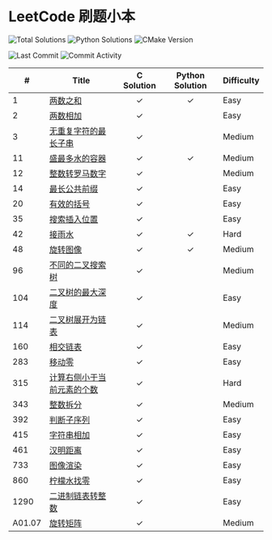# LeetCode 刷题小本
![Total Solutions](https://img.shields.io/badge/Total%20Solutions-24-brightgreen?logo=C&logoColor=1e90ff&style=flat)
![Python Solutions](https://img.shields.io/badge/Python%20Solutions-4-brightgreen?logo=Python&logoColor=1e90ff&style=flat)
![CMake Version](https://img.shields.io/badge/CMake%20Version-v3.16+-orange?logo=CMake&logoColor=green&style=flat)

![Last Commit](https://img.shields.io/github/last-commit/davidli218/leetcode_c?logo=Buffer&logoColor=PeachPuff)
![Commit Activity](https://img.shields.io/github/commit-activity/m/davidli218/leetcode_c?logo=Concourse&logoColor=PeachPuff)

| #      | Title                                                        | C Solution                                              | Python Solution | Difficulty |
| ----- | ----------------------------------------------------------- | :-------: | :-------: | --------- |
| 1      | [两数之和](https://leetcode-cn.com/problems/two-sum)         | ✓       | ✓ | Easy       |
| 2 | [两数相加](https://leetcode-cn.com/problems/add-two-numbers) | ✓ |  | Easy |
| 3 | [无重复字符的最长子串](https://leetcode-cn.com/problems/longest-substring-without-repeating-characters) | ✓ | | Medium |
| 11     | [盛最多水的容器](https://leetcode-cn.com/problems/container-with-most-water) | ✓ |        ✓        | Medium     |
| 12 | [整数转罗马数字](https://leetcode-cn.com/problems/integer-to-roman) | ✓ |  | Medium |
| 14     | [最长公共前缀](https://leetcode-cn.com/problems/longest-common-prefix) | ✓ |           | Easy       |
| 20 | [有效的括号](https://leetcode-cn.com/problems/valid-parentheses) | ✓ | | Easy |
| 35     | [搜索插入位置](https://leetcode-cn.com/problems/search-insert-position) | ✓ |           | Easy       |
| 42     | [接雨水](https://leetcode-cn.com/problems/trapping-rain-water) | ✓ |        ✓        | Hard       |
| 48 | [旋转图像](https://leetcode-cn.com/problems/rotate-image) | ✓ | ✓ | Medium |
| 96 | [不同的二叉搜索树](https://leetcode-cn.com/problems/unique-binary-search-trees) | ✓ |  | Medium |
| 104 | [二叉树的最大深度](https://leetcode-cn.com/problems/maximum-depth-of-binary-tree) | ✓ |  | Easy |
| 114 | [二叉树展开为链表](https://leetcode-cn.com/problems/flatten-binary-tree-to-linked-list) | ✓ | | Medium |
| 160 | [相交链表](https://leetcode-cn.com/problems/intersection-of-two-linked-lists) | ✓ | | Easy |
| 283 | [移动零](https://leetcode-cn.com/problems/move-zeroes) | ✓ |  | Easy |
| 315 | [计算右侧小于当前元素的个数](https://leetcode-cn.com/problems/count-of-smaller-numbers-after-self) | ✓ |  | Hard |
| 343 | [整数拆分](https://leetcode-cn.com/problems/integer-break) | ✓ |  | Medium |
| 392 | [判断子序列](https://leetcode-cn.com/problems/is-subsequence) | ✓ |  | Easy |
| 415 | [字符串相加](https://leetcode-cn.com/problems/add-strings) | ✓ | | Easy |
| 461 | [汉明距离](https://leetcode-cn.com/problems/hamming-distance) | ✓ | | Easy |
| 733 | [图像渲染](https://leetcode-cn.com/problems/flood-fill) | ✓ | | Easy |
| 860 | [柠檬水找零](https://leetcode-cn.com/problems/lemonade-change) | ✓ | | Easy |
| 1290 | [二进制链表转整数](https://leetcode-cn.com/problems/convert-binary-number-in-a-linked-list-to-integer) | ✓ |  | Easy |
| A01.07 | [旋转矩阵](https://leetcode-cn.com/problems/rotate-matrix-lcci) | ✓ |           | Medium     |